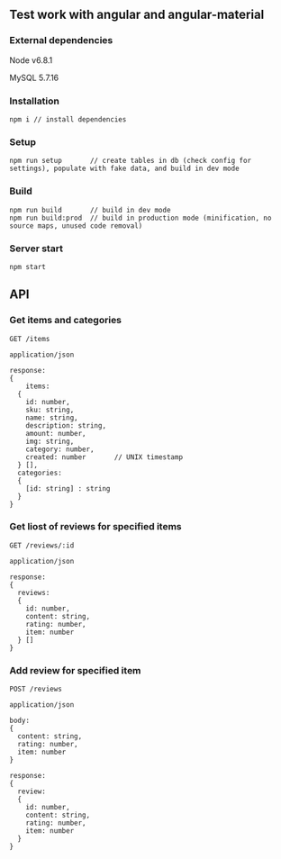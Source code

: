 ## Test work with angular and angular-material

### External dependencies
Node v6.8.1

MySQL 5.7.16

### Installation
```
npm i // install dependencies
```

### Setup
```
npm run setup       // create tables in db (check config for settings), populate with fake data, and build in dev mode
```

### Build
```
npm run build       // build in dev mode
npm run build:prod  // build in production mode (minification, no source maps, unused code removal)
```

### Server start
```
npm start
```


## API

### Get items and categories
```
GET /items

application/json

response:
{
	items:
  {
    id: number,
    sku: string,
    name: string,
    description: string,
    amount: number,
    img: string,
    category: number,
    created: number       // UNIX timestamp
  } [],
  categories:
  {
    [id: string] : string
  }
}
```

### Get liost of reviews for specified items
```
GET /reviews/:id

application/json

response:
{
  reviews:
  {
    id: number,
    content: string,
    rating: number,
    item: number
  } []
}
```

### Add review for specified item
```
POST /reviews

application/json

body:
{
  content: string,
  rating: number,
  item: number
}

response:
{
  review:
  {
    id: number,
    content: string,
    rating: number,
    item: number
  }
}
```